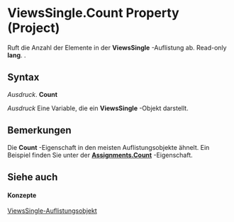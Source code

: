 
# ViewsSingle.Count Property (Project)

Ruft die Anzahl der Elemente in der  **ViewsSingle** -Auflistung ab. Read-only **lang**. .


## Syntax

 _Ausdruck_. **Count**

 _Ausdruck_ Eine Variable, die ein **ViewsSingle** -Objekt darstellt.


## Bemerkungen

Die  **Count** -Eigenschaft in den meisten Auflistungsobjekte ähnelt. Ein Beispiel finden Sie unter der **[Assignments.Count](de8cee7b-a471-4c3f-2965-de6c3d47dda5.md)** -Eigenschaft.


## Siehe auch


#### Konzepte


[ViewsSingle-Auflistungsobjekt](bd6f698b-780f-294a-037b-45c63b9a1c23.md)